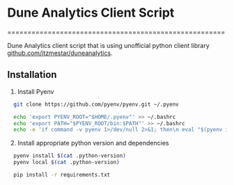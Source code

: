 # Dune Analytics Client Script
======================================================

Dune Analytics client script that is using unofficial python client library [github.com/itzmestar/duneanalytics](https://github.com/itzmestar/duneanalytics).

## Installation

  1. Install Pyenv
  ```sh
    git clone https://github.com/pyenv/pyenv.git ~/.pyenv

    echo 'export PYENV_ROOT="$HOME/.pyenv"' >> ~/.bashrc
    echo 'export PATH="$PYENV_ROOT/bin:$PATH"' >> ~/.bashrc
    echo -e 'if command -v pyenv 1>/dev/null 2>&1; then\n eval "$(pyenv init -)"\nfi' >> ~/.bashrc
  ```

  2. Install appropriate python version and dependencies
  ```sh
    pyenv install $(cat .python-version)
    pyenv local $(cat .python-version)

    pip install -r requirements.txt
  ```
